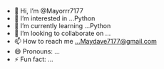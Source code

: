 - 👋 Hi, I’m @Mayorrr7177
- 👀 I’m interested in ...Python
- 🌱 I’m currently learning ...Python
- 💞️ I’m looking to collaborate on ...
- 📫 How to reach me ...Maydave7177@gmail.com
- 😄 Pronouns: ...
- ⚡ Fun fact: ...

<!---
Mayorrr7177/Mayorrr7177 is a ✨ special ✨ repository because its `README.md` (this file) appears on your GitHub profile.
You can click the Preview link to take a look at your changes.
--->
